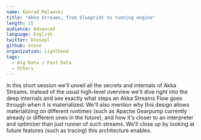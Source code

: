 ```yaml
---
name: Konrad Malawski
title: "Akka Streams, from blueprint to running engine"
length: 15
audience: Advanced
language: English
twitter: ktosopl
github: ktoso
organization: Lightbend
tags:
  - Big Data / Fast Data
  - Others
---
```

In this short session we'll unveil all the secrets and internals of Akka Streams. Instead of the usual high-level overview we'll dive right into the deep internals and see exactly what steps an Akka Streams Flow goes through when it is materialized. We'll also mention why this design allows materializing on different runtimes (such as Apache Gearpump currently already or different ones in the future), and how it's closer to an interpreter and optimizer than just runner of such streams. We'll close up by looking at future features (such as tracing) this architecture enables.